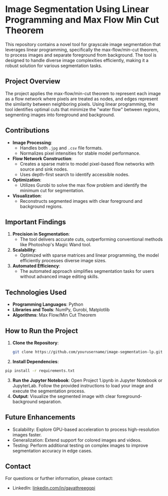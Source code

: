 # Image Segmentation Using Linear Programming and Max Flow Min Cut Theorem

This repository contains a novel tool for grayscale image segmentation that leverages linear programming, specifically the max-flow/min-cut theorem, to process images and separate foreground from background. The tool is designed to handle diverse image complexities efficiently, making it a robust solution for various segmentation tasks.

## Project Overview

The project applies the max-flow/min-cut theorem to represent each image as a flow network where pixels are treated as nodes, and edges represent the similarity between neighboring pixels. Using linear programming, the tool identifies optimal cuts that minimize the "water flow" between regions, segmenting images into foreground and background.

## Contributions

- **Image Processing**:
  - Handles both `.jpg` and `.csv` file formats.
  - Normalizes pixel intensities for stable model performance.
- **Flow Network Construction**:
  - Creates a sparse matrix to model pixel-based flow networks with source and sink nodes.
  - Uses depth-first search to identify accessible nodes.
- **Optimization**:
  - Utilizes Gurobi to solve the max flow problem and identify the minimum cut for segmentation.
- **Visualization**:
  - Reconstructs segmented images with clear foreground and background regions.

## Important Findings

1. **Precision in Segmentation**:
   - The tool delivers accurate cuts, outperforming conventional methods like Photoshop's Magic Wand tool.
2. **Scalability**:
   - Optimized with sparse matrices and linear programming, the model efficiently processes diverse image sizes.
3. **Automated Efficiency**:
   - The automated approach simplifies segmentation tasks for users without advanced image editing skills.

## Technologies Used

- **Programming Languages**: Python
- **Libraries and Tools**: NumPy, Gurobi, Matplotlib
- **Algorithms**: Max Flow/Min Cut Theorem

## How to Run the Project

1. **Clone the Repository**:
   ```bash
   git clone https://github.com/yourusername/image-segmentation-lp.git
   ```
2. **Install Dependencies**:
```bash
pip install -r requirements.txt
```
3.  **Run the Jupyter Notebook**:
Open Project 1.ipynb in Jupyter Notebook or JupyterLab.
Follow the provided instructions to load your image and execute the segmentation process.
4. **Output**:
Visualize the segmented image with clear foreground-background separation.

## Future Enhancements
* Scalability: Explore GPU-based acceleration to process high-resolution images faster.
* Generalization: Extend support for colored images and videos.
* Testing: Perform additional testing on complex images to improve segmentation accuracy in edge cases.

## Contact
For questions or further information, please contact:
* LinkedIn: [linkedin.com/in/gayathreegopi](https://linkedin.com/in/gayathreegopi)
